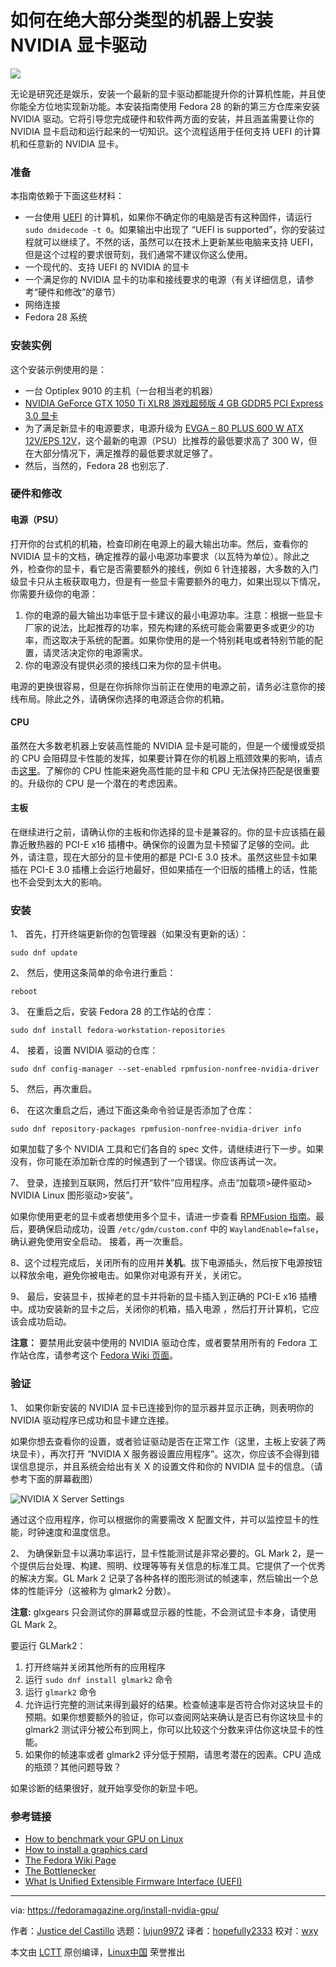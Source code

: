 如何在绝大部分类型的机器上安装 NVIDIA 显卡驱动
======

![](https://fedoramagazine.org/wp-content/uploads/2018/06/nvidia-816x345.jpg)

无论是研究还是娱乐，安装一个最新的显卡驱动都能提升你的计算机性能，并且使你能全方位地实现新功能。本安装指南使用 Fedora 28  的新的第三方仓库来安装 NVIDIA 驱动。它将引导您完成硬件和软件两方面的安装，并且涵盖需要让你的 NVIDIA 显卡启动和运行起来的一切知识。这个流程适用于任何支持 UEFI 的计算机和任意新的 NVIDIA  显卡。

### 准备

本指南依赖于下面这些材料：

  * 一台使用 [UEFI][1] 的计算机，如果你不确定你的电脑是否有这种固件，请运行 `sudo dmidecode -t 0`。如果输出中出现了 “UEFI is supported”，你的安装过程就可以继续了。不然的话，虽然可以在技术上更新某些电脑来支持 UEFI，但是这个过程的要求很苛刻，我们通常不建议你这么使用。
  * 一个现代的、支持 UEFI 的 NVIDIA 的显卡
  * 一个满足你的 NVIDIA 显卡的功率和接线要求的电源（有关详细信息，请参考“硬件和修改”的章节）
  * 网络连接
  * Fedora 28 系统

### 安装实例

这个安装示例使用的是：

  * 一台 Optiplex 9010 的主机（一台相当老的机器）
  * [NVIDIA GeForce GTX 1050 Ti XLR8 游戏超频版 4 GB GDDR5 PCI Express 3.0 显卡][2]
  * 为了满足新显卡的电源要求，电源升级为 [EVGA – 80 PLUS 600 W ATX 12V/EPS 12V][3]，这个最新的电源（PSU）比推荐的最低要求高了 300 W，但在大部分情况下，满足推荐的最低要求就足够了。
  * 然后，当然的，Fedora 28 也别忘了.

### 硬件和修改

#### 电源（PSU）

打开你的台式机的机箱，检查印刷在电源上的最大输出功率。然后，查看你的 NVIDIA 显卡的文档，确定推荐的最小电源功率要求（以瓦特为单位）。除此之外，检查你的显卡，看它是否需要额外的接线，例如 6 针连接器，大多数的入门级显卡只从主板获取电力，但是有一些显卡需要额外的电力，如果出现以下情况，你需要升级你的电源：

  1. 你的电源的最大输出功率低于显卡建议的最小电源功率。注意：根据一些显卡厂家的说法，比起推荐的功率，预先构建的系统可能会需要更多或更少的功率，而这取决于系统的配置。如果你使用的是一个特别耗电或者特别节能的配置，请灵活决定你的电源需求。
  2. 你的电源没有提供必须的接线口来为你的显卡供电。

电源的更换很容易，但是在你拆除你当前正在使用的电源之前，请务必注意你的接线布局。除此之外，请确保你选择的电源适合你的机箱。

#### CPU

虽然在大多数老机器上安装高性能的 NVIDIA 显卡是可能的，但是一个缓慢或受损的 CPU 会阻碍显卡性能的发挥，如果要计算在你的机器上瓶颈效果的影响，请点击[这里][4]。了解你的 CPU 性能来避免高性能的显卡和 CPU 无法保持匹配是很重要的。升级你的 CPU 是一个潜在的考虑因素。

#### 主板

在继续进行之前，请确认你的主板和你选择的显卡是兼容的。你的显卡应该插在最靠近散热器的 PCI-E x16 插槽中。确保你的设置为显卡预留了足够的空间。此外，请注意，现在大部分的显卡使用的都是 PCI-E 3.0 技术。虽然这些显卡如果插在 PCI-E 3.0 插槽上会运行地最好，但如果插在一个旧版的插槽上的话，性能也不会受到太大的影响。

### 安装

1、 首先，打开终端更新你的包管理器（如果没有更新的话）：

```
sudo dnf update
```

2、 然后，使用这条简单的命令进行重启：

```
reboot
```

3、 在重启之后，安装 Fedora 28 的工作站的仓库：

```
sudo dnf install fedora-workstation-repositories
```

4、 接着，设置 NVIDIA 驱动的仓库：

```
sudo dnf config-manager --set-enabled rpmfusion-nonfree-nvidia-driver
```

5、 然后，再次重启。

6、 在这次重启之后，通过下面这条命令验证是否添加了仓库：

```
sudo dnf repository-packages rpmfusion-nonfree-nvidia-driver info
```

如果加载了多个 NVIDIA 工具和它们各自的 spec 文件，请继续进行下一步。如果没有，你可能在添加新仓库的时候遇到了一个错误。你应该再试一次。

7、 登录，连接到互联网，然后打开“软件”应用程序。点击“加载项>硬件驱动> NVIDIA Linux 图形驱动>安装”。

如果你使用更老的显卡或者想使用多个显卡，请进一步查看 [RPMFusion 指南][8]。最后，要确保启动成功，设置 `/etc/gdm/custom.conf` 中的  `WaylandEnable=false`，确认避免使用安全启动。
接着，再一次重启。

8、这个过程完成后，关闭所有的应用并**关机**。拔下电源插头，然后按下电源按钮以释放余电，避免你被电击。如果你对电源有开关，关闭它。

9、 最后，安装显卡，拔掉老的显卡并将新的显卡插入到正确的 PCI-E x16 插槽中。成功安装新的显卡之后，关闭你的机箱，插入电源 ，然后打开计算机，它应该会成功启动。

**注意：** 要禁用此安装中使用的 NVIDIA 驱动仓库，或者要禁用所有的 Fedora 工作站仓库，请参考这个 [Fedora Wiki 页面][6]。

### 验证

1、 如果你新安装的 NVIDIA 显卡已连接到你的显示器并显示正确，则表明你的 NVIDIA 驱动程序已成功和显卡建立连接。

如果你想去查看你的设置，或者验证驱动是否在正常工作（这里，主板上安装了两块显卡），再次打开 “NVIDIA X 服务器设置应用程序”。这次，你应该不会得到错误信息提示，并且系统会给出有关 X 的设置文件和你的 NVIDIA 显卡的信息。（请参考下面的屏幕截图）

![NVIDIA X Server Settings][7]

通过这个应用程序，你可以根据你的需要需改 X 配置文件，并可以监控显卡的性能，时钟速度和温度信息。

2、 为确保新显卡以满功率运行，显卡性能测试是非常必要的。GL Mark 2，是一个提供后台处理、构建、照明、纹理等等有关信息的标准工具。它提供了一个优秀的解决方案。GL Mark 2 记录了各种各样的图形测试的帧速率，然后输出一个总体的性能评分（这被称为 glmark2 分数）。

**注意:** glxgears 只会测试你的屏幕或显示器的性能，不会测试显卡本身，请使用 GL Mark 2。

要运行 GLMark2：

  1. 打开终端并关闭其他所有的应用程序
  2. 运行 `sudo dnf install glmark2` 命令
  3. 运行 `glmark2` 命令
  4. 允许运行完整的测试来得到最好的结果。检查帧速率是否符合你对这块显卡的预期。如果你想要额外的验证，你可以查阅网站来确认是否已有你这块显卡的 glmark2 测试评分被公布到网上，你可以比较这个分数来评估你这块显卡的性能。
  5. 如果你的帧速率或者 glmark2 评分低于预期，请思考潜在的因素。CPU 造成的瓶颈？其他问题导致？


如果诊断的结果很好，就开始享受你的新显卡吧。

### 参考链接

- [How to benchmark your GPU on Linux][9]
- [How to install a graphics card][10]
- [The Fedora Wiki Page][6]
- [The Bottlenecker][4]
- [What Is Unified Extensible Firmware Interface (UEFI)][1]

--------------------------------------------------------------------------------

via: https://fedoramagazine.org/install-nvidia-gpu/

作者：[Justice del Castillo][a]
选题：[lujun9972](https://github.com/lujun9972)
译者：[hopefully2333](https://github.com/hopefully2333)
校对：[wxy](https://github.com/wxy)

本文由 [LCTT](https://github.com/LCTT/TranslateProject) 原创编译，[Linux中国](https://linux.cn/) 荣誉推出

[a]:https://fedoramagazine.org/author/justice/
[1]:https://whatis.techtarget.com/definition/Unified-Extensible-Firmware-Interface-UEFI
[2]:https://www.cnet.com/products/pny-geforce-gtx-xlr8-gaming-1050-ti-overclocked-edition-graphics-card-gf-gtx-1050-ti-4-gb/specs/
[3]:https://www.evga.com/products/product.aspx?pn=100-B1-0600-KR
[4]:http://thebottlenecker.com (Home: The Bottle Necker)
[5]:https://bytebucket.org/kenneym/fedora-28-nvidia-gpu-installation/raw/7bee7dc6effe191f1f54b0589fa818960a8fa18b/nvidia_xserver_error.jpg?token=c6a7effe35f1c592a155a4a46a068a19fd060a91 (NVIDIA X Sever Prompt)
[6]:https://fedoraproject.org/wiki/Workstation/Third_Party_Software_Repositories
[7]:https://bytebucket.org/kenneym/fedora-28-nvidia-gpu-installation/raw/7bee7dc6effe191f1f54b0589fa818960a8fa18b/NVIDIA_XCONFIG.png?token=64e1a7be21e5e9ba157f029b65e24e4eef54d88f (NVIDIA X Server Settings)
[8]:https://rpmfusion.org/Howto/NVIDIA?highlight=%28CategoryHowto%29
[9]: https://www.howtoforge.com/tutorial/linux-gpu-benchmark/
[10]: https://www.pcworld.com/article/2913370/components-graphics/how-to-install-a-graphics-card.html